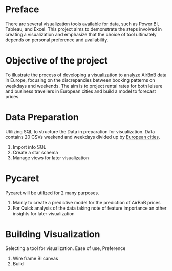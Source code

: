 # Preface

There are several visualization tools available for data, such as Power BI, Tableau, and Excel. This project aims to demonstrate the steps involved in creating a visualization and emphasize that the choice of tool ultimately depends on personal preference and availability.
# Objective of the project

To illustrate the process of developing a visualization to analyze AirBnB data in Europe, focusing on the discrepancies between booking patterns on weekdays and weekends. The aim is to project rental rates for both leisure and business travellers in European cities and build a model to forecast prices.
# Data Preparation
Utilizing SQL to structure the Data in preparation for visualization. Data contains 20 CSVs weekend and weekdays divided up by [European cities](https://zenodo.org/record/4446043#.Y9Y9ENJBwUE).
1) Import into SQL 
2) Create a star schema
3) Manage views for later visualization	

# Pycaret
Pycaret will be utilized for 2 many purposes.
1) Mainly to create a predictive model for the prediction of AirBnB prices
2) For Quick analysis of the data taking note of feature importance an 	other insights for later visualization

# Building Visualization
Selecting a tool for visualization. Ease of use, Preference
1) Wire frame BI canvas
2) Build
	
	

